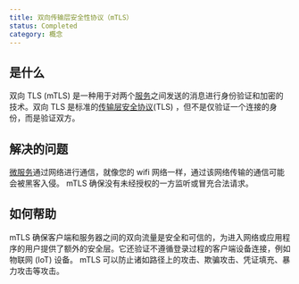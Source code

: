 ```yaml
---
title: 双向传输层安全性协议（mTLS）
status: Completed
category: 概念
---
```


## 是什么

双向 TLS (mTLS) 是一种用于对两个[服务](/service/)之间发送的消息进行身份验证和加密的技术。双向 TLS 是标准的[传输层安全协议](/transport-layer-security/)(TLS) ，但不是仅验证一个连接的身份，而是验证双方。

## 解决的问题

[微服务](/microservices/)通过网络进行通信，就像您的 wifi 网络一样，通过该网络传输的通信可能会被黑客入侵。 mTLS 确保没有未经授权的一方监听或冒充合法请求。

## 如何帮助

mTLS 确保客户端和服务器之间的双向流量是安全和可信的，为进入网络或应用程序的用户提供了额外的安全层。它还验证不遵循登录过程的客户端设备连接，例如物联网 (IoT) 设备。 mTLS 可以防止诸如路径上的攻击、欺骗攻击、凭证填充、暴力攻击等攻击。
